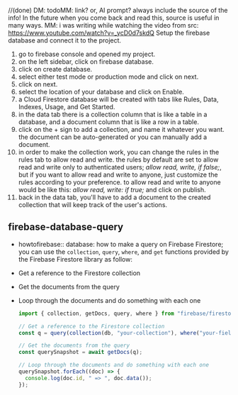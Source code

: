//(done) DM: todoMM: link? or, AI prompt? always include the source of the info! In the future when you come back and read this, source is useful in many ways.
MM: i was writing while watching the video from src: https://www.youtube.com/watch?v=_ycD0d7skdQ
Setup the firebase database and connect it to the project.
  1. go to firebase console and opened my project.
  2. on the left sidebar, click on firebase database.
  3. click on create database.
  4. select either test mode or production mode and click on next.
  5. click on next.
  6. select the location of your database and click on Enable.
  7. a Cloud Firestore database will be created with tabs like Rules, Data, Indexes, Usage, and Get Started.
  8. in the data tab there is a collection column that is like a table in a database, and a document column that is like a row in a table.
  9. click on the + sign to add a collection, and name it whatever you want. the document can be auto-generated or you can manually add a document.
  10. in order to make the collection work, you can change the rules in the rules tab to allow read and write. the rules by default are set to allow read and write only to authenticated users; *allow read, write, if false;*, but if you want to allow read and write to anyone, just customize the rules according to your preference. to allow read and write to anyone would be like this: *allow read, write: if true;* and click on publish.
  11. back in the data tab, you'll have to add a document to the created collection that will keep track of the user's actions.


## firebase-database-query
* howtofirebase:: database: how to make a query on Firebase Firestore; you can use the `collection`, `query`, `where`, and `get` functions provided by the Firebase Firestore library as follow: 
- Get a reference to the Firestore collection
- Get the documents from the query
- Loop through the documents and do something with each one

  ```js
  import { collection, getDocs, query, where } from "firebase/firestore"; 

  // Get a reference to the Firestore collection
  const q = query(collection(db, "your-collection"), where("your-field", "==", "your-value"));

  // Get the documents from the query
  const querySnapshot = await getDocs(q);

  // Loop through the documents and do something with each one
  querySnapshot.forEach((doc) => {
    console.log(doc.id, " => ", doc.data());
  });
  ```


 